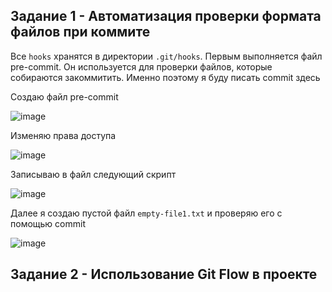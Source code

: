 ## Задание 1 - Автоматизация проверки формата файлов при коммите

Все `hooks` хранятся в директории `.git/hooks`. Первым выполняется файл pre-commit. Он используется для проверки файлов, которые собираются закоммитить. Именно поэтому я буду писать commit здесь

Создаю файл pre-commit

![image](https://github.com/user-attachments/assets/b4b4a704-1229-48ae-891b-d1844ebb0899)

Изменяю права доступа 

![image](https://github.com/user-attachments/assets/686f3972-ecc9-45fb-9d92-8ec601e772f7)

Записываю в файл следующий скрипт

![image](https://github.com/user-attachments/assets/818d8b51-c13d-4a91-b305-04ecd7df06f9)

Далее я создаю пустой  файл `empty-file1.txt` и проверяю его с помощью commit

![image](https://github.com/user-attachments/assets/4b84e984-79d3-4e0d-912b-2f2376d46343)

## Задание 2 - Использование Git Flow в проекте
